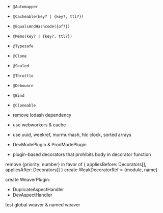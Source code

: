 - `@Automapper`
- `@Cacheable(key? | {key?, ttl?})`
- `@EqualsAndHashcode({of?})`
- `@Memo(key? | {key?, ttl?})`
- `@Typesafe`
- `@Clone`
- `@Sealed`
- `@Throttle`
- `@Debounce`
- `@Bind`
- `@Cloneable`


- remove lodash dependency
- use webworkers & cache
- use uuid, weekref, murmurhash, hlc clock, sorted arrays
- DevModePlugin & ProdModePlugin
- plugin-based decorators that prohibits body in decorator function 


remove {priority: number} in favor of { appliesBefore: Decorators[], appliesAfter: Decorators[] }
create WeakDecoratorRef = {module, name}


create WeaverPlugin:
 - DuplicateAspectHandler
 - DevAspectHandler


test global weaver & named weaver


